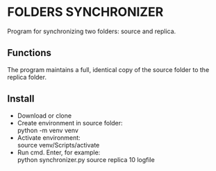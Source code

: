 # FOLDERS SYNCHRONIZER

Program for synchronizing two folders: source and replica.

## Functions

The program maintains a full, identical copy of the source folder to the replica folder.

## Install

  * Download or clone  
  * Create environment in source folder:  
   python -m venv venv  
  * Activate environment:  
   source venv/Scripts/activate  
  * Run cmd. Enter, for example:  
   python synchronizer.py source replica 10 logfile 